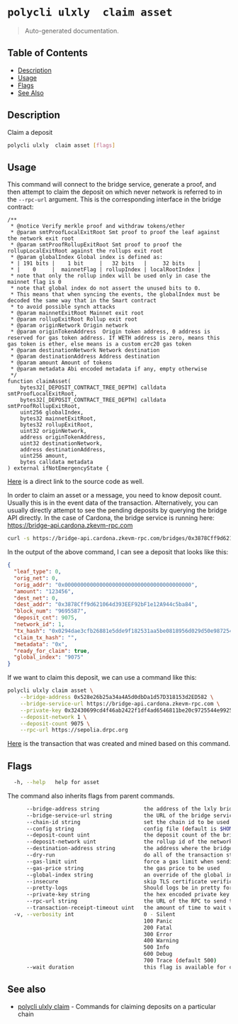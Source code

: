 # `polycli ulxly  claim asset`

> Auto-generated documentation.

## Table of Contents

- [Description](#description)
- [Usage](#usage)
- [Flags](#flags)
- [See Also](#see-also)

## Description

Claim a deposit

```bash
polycli ulxly  claim asset [flags]
```

## Usage

This command will connect to the bridge service, generate a proof, and then attempt to claim the deposit on which never network is referred to in the `--rpc-url` argument.
This is the corresponding interface in the bridge contract:

```solidity
/**
 * @notice Verify merkle proof and withdraw tokens/ether
 * @param smtProofLocalExitRoot Smt proof to proof the leaf against the network exit root
 * @param smtProofRollupExitRoot Smt proof to proof the rollupLocalExitRoot against the rollups exit root
 * @param globalIndex Global index is defined as:
 * | 191 bits |    1 bit     |   32 bits   |     32 bits    |
 * |    0     |  mainnetFlag | rollupIndex | localRootIndex |
 * note that only the rollup index will be used only in case the mainnet flag is 0
 * note that global index do not assert the unused bits to 0.
 * This means that when syncing the events, the globalIndex must be decoded the same way that in the Smart contract
 * to avoid possible synch attacks
 * @param mainnetExitRoot Mainnet exit root
 * @param rollupExitRoot Rollup exit root
 * @param originNetwork Origin network
 * @param originTokenAddress  Origin token address, 0 address is reserved for gas token address. If WETH address is zero, means this gas token is ether, else means is a custom erc20 gas token
 * @param destinationNetwork Network destination
 * @param destinationAddress Address destination
 * @param amount Amount of tokens
 * @param metadata Abi encoded metadata if any, empty otherwise
 */
function claimAsset(
    bytes32[_DEPOSIT_CONTRACT_TREE_DEPTH] calldata smtProofLocalExitRoot,
    bytes32[_DEPOSIT_CONTRACT_TREE_DEPTH] calldata smtProofRollupExitRoot,
    uint256 globalIndex,
    bytes32 mainnetExitRoot,
    bytes32 rollupExitRoot,
    uint32 originNetwork,
    address originTokenAddress,
    uint32 destinationNetwork,
    address destinationAddress,
    uint256 amount,
    bytes calldata metadata
) external ifNotEmergencyState {
```

[Here](https://github.com/0xPolygonHermez/zkevm-contracts/blob/c8659e6282340de7bdb8fdbf7924a9bd2996bc98/contracts/v2/PolygonZkEVMBridgeV2.sol#L433-L465) is a direct link to the source code as well.

In order to claim an asset or a message, you need to know deposit count. Usually this is in the event data of the transaction. Alternatively, you can usually directly attempt to see the pending deposits by querying the bridge API directly. In the case of Cardona, the bridge service is running here: https://bridge-api.cardona.zkevm-rpc.com

```bash
curl -s https://bridge-api.cardona.zkevm-rpc.com/bridges/0x3878Cff9d621064d393EEF92bF1e12A944c5ba84 | jq '.'
```

In the output of the above command, I can see a deposit that looks like this:
```json
{
  "leaf_type": 0,
  "orig_net": 0,
  "orig_addr": "0x0000000000000000000000000000000000000000",
  "amount": "123456",
  "dest_net": 0,
  "dest_addr": "0x3878Cff9d621064d393EEF92bF1e12A944c5ba84",
  "block_num": "9695587",
  "deposit_cnt": 9075,
  "network_id": 1,
  "tx_hash": "0x0294dae3cfb26881e5dde9f182531aa5be0818956d029d50e9872543f020df2e",
  "claim_tx_hash": "",
  "metadata": "0x",
  "ready_for_claim": true,
  "global_index": "9075"
}
```

If we want to claim this deposit, we can use a command like this:

```bash
polycli ulxly claim asset \
    --bridge-address 0x528e26b25a34a4A5d0dbDa1d57D318153d2ED582 \
    --bridge-service-url https://bridge-api.cardona.zkevm-rpc.com \
    --private-key 0x32430699cd4f46ab2422f1df4ad6546811be20c9725544e99253a887e971f92b \
    --deposit-network 1 \
    --deposit-count 9075 \
    --rpc-url https://sepolia.drpc.org
```

[Here](https://sepolia.etherscan.io/tx/0x21fee6e47a3b6733034fb963b20fe7accb0fb168257450f8f0053d6af8e4bc76) is the transaction that was created and mined based on this command.
## Flags

```bash
  -h, --help   help for asset
```

The command also inherits flags from parent commands.

```bash
      --bridge-address string              the address of the lxly bridge
      --bridge-service-url string          the URL of the bridge service
      --chain-id string                    set the chain id to be used in the transaction
      --config string                      config file (default is $HOME/.polygon-cli.yaml)
      --deposit-count uint                 the deposit count of the bridge transaction
      --deposit-network uint               the rollup id of the network where the deposit was initially made
      --destination-address string         the address where the bridge will be sent to
      --dry-run                            do all of the transaction steps but do not send the transaction
      --gas-limit uint                     force a gas limit when sending a transaction
      --gas-price string                   the gas price to be used
      --global-index string                an override of the global index value
      --insecure                           skip TLS certificate verification
      --pretty-logs                        Should logs be in pretty format or JSON (default true)
      --private-key string                 the hex encoded private key to be used when sending the tx
      --rpc-url string                     the URL of the RPC to send the transaction
      --transaction-receipt-timeout uint   the amount of time to wait while trying to confirm a transaction receipt (default 60)
  -v, --verbosity int                      0 - Silent
                                           100 Panic
                                           200 Fatal
                                           300 Error
                                           400 Warning
                                           500 Info
                                           600 Debug
                                           700 Trace (default 500)
      --wait duration                      this flag is available for claim asset and claim message. if specified, the command will retry in a loop for the deposit to be ready to claim up to duration. Once the deposit is ready to claim, the claim will actually be sent.
```

## See also

- [polycli ulxly claim](polycli_ulxly_claim.md) - Commands for claiming deposits on a particular chain

